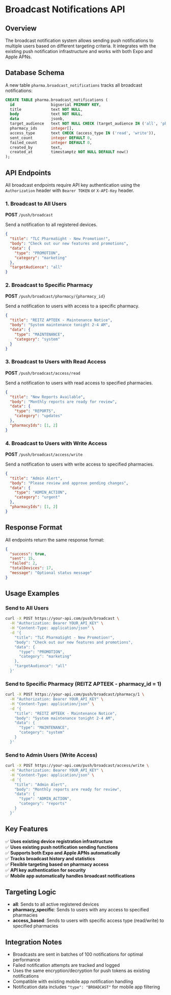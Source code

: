 # Broadcast Notifications API

## Overview

The broadcast notification system allows sending push notifications to multiple users based on different targeting criteria. It integrates with the existing push notification infrastructure and works with both Expo and Apple APNs.

## Database Schema

A new table `pharma.broadcast_notifications` tracks all broadcast notifications:

```sql
CREATE TABLE pharma.broadcast_notifications (
  id                bigserial PRIMARY KEY,
  title             text NOT NULL,
  body              text NOT NULL,
  data              jsonb,
  target_audience   text NOT NULL CHECK (target_audience IN ('all', 'pharmacy_specific', 'access_based')),
  pharmacy_ids      integer[],
  access_type       text CHECK (access_type IN ('read', 'write')),
  sent_count        integer DEFAULT 0,
  failed_count      integer DEFAULT 0,
  created_by        text,
  created_at        timestamptz NOT NULL DEFAULT now()
);
```

## API Endpoints

All broadcast endpoints require API key authentication using the `Authorization` header with `Bearer TOKEN` or `X-API-Key` header.

### 1. Broadcast to All Users

**POST** `/push/broadcast`

Send a notification to all registered devices.

```json
{
  "title": "TLC PharmaSight - New Promotion!",
  "body": "Check out our new features and promotions",
  "data": {
    "type": "PROMOTION",
    "category": "marketing"
  },
  "targetAudience": "all"
}
```

### 2. Broadcast to Specific Pharmacy

**POST** `/push/broadcast/pharmacy/{pharmacy_id}`

Send a notification to users with access to a specific pharmacy.

```json
{
  "title": "REITZ APTEEK - Maintenance Notice",
  "body": "System maintenance tonight 2-4 AM",
  "data": {
    "type": "MAINTENANCE",
    "category": "system"
  }
}
```

### 3. Broadcast to Users with Read Access

**POST** `/push/broadcast/access/read`

Send a notification to users with read access to specified pharmacies.

```json
{
  "title": "New Reports Available",
  "body": "Monthly reports are ready for review",
  "data": {
    "type": "REPORTS",
    "category": "updates"
  },
  "pharmacyIds": [1, 2]
}
```

### 4. Broadcast to Users with Write Access

**POST** `/push/broadcast/access/write`

Send a notification to users with write access to specified pharmacies.

```json
{
  "title": "Admin Alert",
  "body": "Please review and approve pending changes",
  "data": {
    "type": "ADMIN_ACTION",
    "category": "urgent"
  },
  "pharmacyIds": [1, 2]
}
```

## Response Format

All endpoints return the same response format:

```json
{
  "success": true,
  "sent": 15,
  "failed": 2,
  "totalDevices": 17,
  "message": "Optional status message"
}
```

## Usage Examples

### Send to All Users

```bash
curl -X POST https://your-api.com/push/broadcast \
  -H "Authorization: Bearer YOUR_API_KEY" \
  -H "Content-Type: application/json" \
  -d '{
    "title": "TLC PharmaSight - New Promotion!",
    "body": "Check out our new features and promotions",
    "data": {
      "type": "PROMOTION",
      "category": "marketing"
    },
    "targetAudience": "all"
  }'
```

### Send to Specific Pharmacy (REITZ APTEEK - pharmacy_id = 1)

```bash
curl -X POST https://your-api.com/push/broadcast/pharmacy/1 \
  -H "Authorization: Bearer YOUR_API_KEY" \
  -H "Content-Type: application/json" \
  -d '{
    "title": "REITZ APTEEK - Maintenance Notice",
    "body": "System maintenance tonight 2-4 AM",
    "data": {
      "type": "MAINTENANCE",
      "category": "system"
    }
  }'
```

### Send to Admin Users (Write Access)

```bash
curl -X POST https://your-api.com/push/broadcast/access/write \
  -H "Authorization: Bearer YOUR_API_KEY" \
  -H "Content-Type: application/json" \
  -d '{
    "title": "Admin Alert",
    "body": "Monthly reports are ready for review",
    "data": {
      "type": "ADMIN_ACTION",
      "category": "reports"
    }
  }'
```

## Key Features

✅ **Uses existing device registration infrastructure**  
✅ **Uses existing push notification sending functions**  
✅ **Supports both Expo and Apple APNs automatically**  
✅ **Tracks broadcast history and statistics**  
✅ **Flexible targeting based on pharmacy access**  
✅ **API key authentication for security**  
✅ **Mobile app automatically handles broadcast notifications**  

## Targeting Logic

- **all**: Sends to all active registered devices
- **pharmacy_specific**: Sends to users with any access to specified pharmacies
- **access_based**: Sends to users with specific access type (read/write) to specified pharmacies

## Integration Notes

- Broadcasts are sent in batches of 100 notifications for optimal performance
- Failed notification attempts are tracked and logged
- Uses the same encryption/decryption for push tokens as existing notifications
- Compatible with existing mobile app notification handling
- Notification data includes `"type": "BROADCAST"` for mobile app filtering 